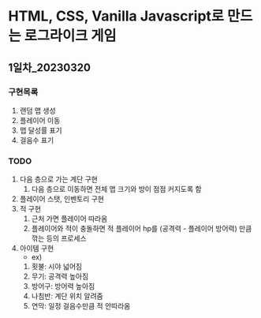 # HTML, CSS, Vanilla Javascript로 만드는 로그라이크 게임

## 1일차_20230320
### 구현목록
1. 랜덤 맵 생성
2. 플레이어 이동
3. 맵 달성률 표기
4. 걸음수 표기
   
### TODO
1. 다음 층으로 가는 계단 구현
   1. 다음 층으로 이동하면 전체 맵 크기와 방이 점점 커지도록 함
2. 플레이어 스탯, 인벤토리 구현
3. 적 구현
   1. 근처 가면 플레이어 따라옴
   2. 플레이어와 적이 충돌하면 적 플레이어 hp를 (공격력 - 플레이어 방어력) 만큼 깎는 등의 프로세스
4. 아이템 구현
   - ex) 
   1. 횟불: 시야 넓어짐
   2. 무기: 공격력 높아짐
   3. 방어구: 방어력 높아짐
   4. 나침반: 계단 위치 알려줌
   5. 연막: 일정 걸음수만큼 적 안따라옴